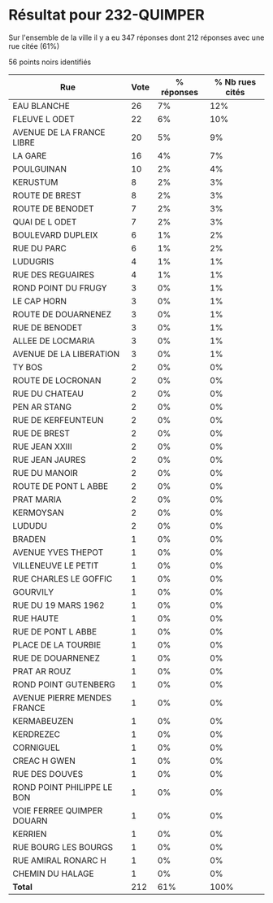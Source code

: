 # Résultat pour 232-QUIMPER

Sur l'ensemble de la ville il y a eu 347 réponses dont 212 réponses avec une rue citée (61%)

56 points noirs identifiés

| Rue | Vote | % réponses | % Nb rues cités|
|-----|------|------------|----------------|
| EAU BLANCHE | 26 | 7% | 12%|
| FLEUVE L ODET | 22 | 6% | 10%|
| AVENUE DE LA FRANCE LIBRE | 20 | 5% | 9%|
| LA GARE | 16 | 4% | 7%|
| POULGUINAN | 10 | 2% | 4%|
| KERUSTUM | 8 | 2% | 3%|
| ROUTE DE BREST | 8 | 2% | 3%|
| ROUTE DE BENODET | 7 | 2% | 3%|
| QUAI DE L ODET | 7 | 2% | 3%|
| BOULEVARD DUPLEIX | 6 | 1% | 2%|
| RUE DU PARC | 6 | 1% | 2%|
| LUDUGRIS | 4 | 1% | 1%|
| RUE DES REGUAIRES | 4 | 1% | 1%|
| ROND POINT DU FRUGY | 3 | 0% | 1%|
| LE CAP HORN | 3 | 0% | 1%|
| ROUTE DE DOUARNENEZ | 3 | 0% | 1%|
| RUE DE BENODET | 3 | 0% | 1%|
| ALLEE DE LOCMARIA | 3 | 0% | 1%|
| AVENUE DE LA LIBERATION | 3 | 0% | 1%|
| TY BOS | 2 | 0% | 0%|
| ROUTE DE LOCRONAN | 2 | 0% | 0%|
| RUE DU CHATEAU | 2 | 0% | 0%|
| PEN AR STANG | 2 | 0% | 0%|
| RUE DE KERFEUNTEUN | 2 | 0% | 0%|
| RUE DE BREST | 2 | 0% | 0%|
| RUE JEAN XXIII | 2 | 0% | 0%|
| RUE JEAN JAURES | 2 | 0% | 0%|
| RUE DU MANOIR | 2 | 0% | 0%|
| ROUTE DE PONT L ABBE | 2 | 0% | 0%|
| PRAT MARIA | 2 | 0% | 0%|
| KERMOYSAN | 2 | 0% | 0%|
| LUDUDU | 2 | 0% | 0%|
| BRADEN | 1 | 0% | 0%|
| AVENUE YVES THEPOT | 1 | 0% | 0%|
| VILLENEUVE LE PETIT | 1 | 0% | 0%|
| RUE CHARLES LE GOFFIC | 1 | 0% | 0%|
| GOURVILY | 1 | 0% | 0%|
| RUE DU 19 MARS 1962 | 1 | 0% | 0%|
| RUE HAUTE | 1 | 0% | 0%|
| RUE DE PONT L ABBE | 1 | 0% | 0%|
| PLACE DE LA TOURBIE | 1 | 0% | 0%|
| RUE DE DOUARNENEZ | 1 | 0% | 0%|
| PRAT AR ROUZ | 1 | 0% | 0%|
| ROND POINT GUTENBERG | 1 | 0% | 0%|
| AVENUE PIERRE MENDES FRANCE | 1 | 0% | 0%|
| KERMABEUZEN | 1 | 0% | 0%|
| KERDREZEC | 1 | 0% | 0%|
| CORNIGUEL | 1 | 0% | 0%|
| CREAC H GWEN | 1 | 0% | 0%|
| RUE DES DOUVES | 1 | 0% | 0%|
| ROND POINT PHILIPPE LE BON | 1 | 0% | 0%|
| VOIE FERREE QUIMPER DOUARN | 1 | 0% | 0%|
| KERRIEN | 1 | 0% | 0%|
| RUE BOURG LES BOURGS | 1 | 0% | 0%|
| RUE AMIRAL RONARC H | 1 | 0% | 0%|
| CHEMIN DU HALAGE | 1 | 0% | 0%|
| **Total** | 212 | 61% | 100%|
